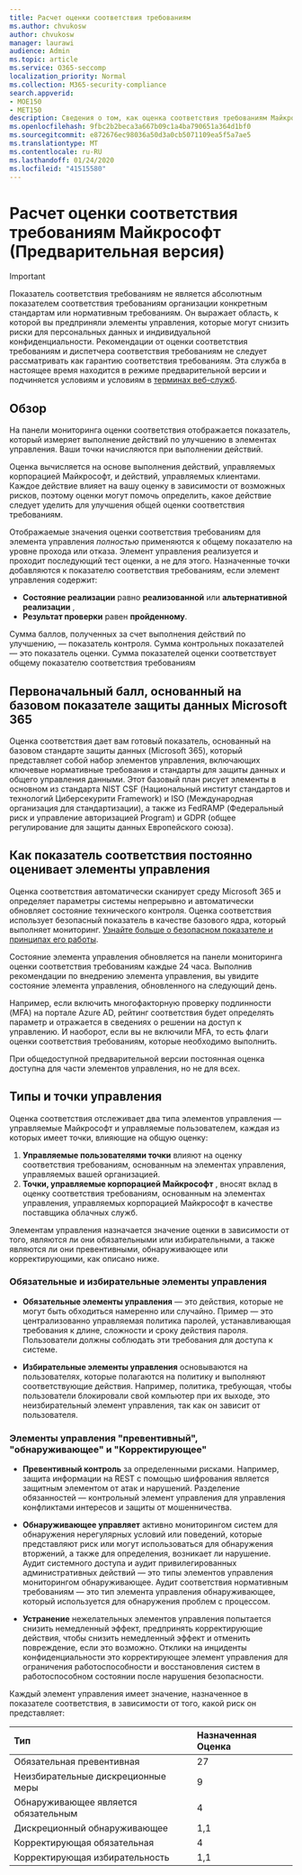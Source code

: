 ```yaml
---
title: Расчет оценки соответствия требованиям
ms.author: chvukosw
author: chvukosw
manager: laurawi
audience: Admin
ms.topic: article
ms.service: O365-seccomp
localization_priority: Normal
ms.collection: M365-security-compliance
search.appverid:
- MOE150
- MET150
description: Сведения о том, как оценка соответствия требованиям Майкрософт вычисляет персонализированный балл на основе действий, предпринимаемых для решения рисков и повышая уровень соответствия требованиям.
ms.openlocfilehash: 9fbc2b2beca3a667b09c1a4ba790651a364d1bf0
ms.sourcegitcommit: e872676ec98036a50d3a0cb5071109ea5f5a7ae5
ms.translationtype: MT
ms.contentlocale: ru-RU
ms.lasthandoff: 01/24/2020
ms.locfileid: "41515580"
---
```

# <a name="microsoft-compliance-score-preview-calculation"></a>Расчет оценки соответствия требованиям Майкрософт (Предварительная версия)

> [!IMPORTANT]
> Показатель соответствия требованиям не является абсолютным показателем соответствия требованиям организации конкретным стандартам или нормативным требованиям. Он выражает область, к которой вы предприняли элементы управления, которые могут снизить риски для персональных данных и индивидуальной конфиденциальности. Рекомендации от оценки соответствия требованиям и диспетчера соответствия требованиям не следует рассматривать как гарантию соответствия требованиям. Эта служба в настоящее время находится в режиме предварительной версии и подчиняется условиям и условиям в [терминах веб-служб](https://go.microsoft.com/fwlink/?linkid=2108910).

## <a name="overview"></a>Обзор

На панели мониторинга оценки соответствия отображается показатель, который измеряет выполнение действий по улучшению в элементах управления. Ваши точки начисляются при выполнении действий.

Оценка вычисляется на основе выполнения действий, управляемых корпорацией Майкрософт, и действий, управляемых клиентами. Каждое действие влияет на вашу оценку в зависимости от возможных рисков, поэтому оценки могут помочь определить, какое действие следует уделить для улучшения общей оценки соответствия требованиям.

Отображаемые значения оценки соответствия требованиям для элемента управления *полностью* применяются к общему показателю на уровне прохода или отказа. Элемент управления реализуется и проходит последующий тест оценки, а не для этого. Назначенные точки добавляются к показателю соответствия требованиям, если элемент управления содержит:

- **Состояние реализации** равно **реализованной** или **альтернативной реализации** ,
- **Результат проверки** равен **пройденному**.

Сумма баллов, полученных за счет выполнения действий по улучшению, — показатель контроля. Сумма контрольных показателей — это показатель оценки. Сумма показателей оценки соответствует общему показателю соответствия требованиям

## <a name="initial-score-based-on-microsoft-365-data-protection-baseline"></a>Первоначальный балл, основанный на базовом показателе защиты данных Microsoft 365
  
Оценка соответствия дает вам готовый показатель, основанный на базовом стандарте защиты данных (Microsoft 365), который представляет собой набор элементов управления, включающих ключевые нормативные требования и стандарты для защиты данных и общего управления данными. Этот базовый план рисует элементы в основном из стандарта NIST CSF (Национальный институт стандартов и технологий Циберсекурити Framework) и ISO (Международная организация для стандартизации), а также из FedRAMP (Федеральный риск и управление авторизацией Program) и GDPR (общее регулирование для защиты данных Европейского союза).

## <a name="how-compliance-score-continuously-assesses-controls"></a>Как показатель соответствия постоянно оценивает элементы управления

Оценка соответствия автоматически сканирует среду Microsoft 365 и определяет параметры системы непрерывно и автоматически обновляет состояние технического контроля. Оценка соответствия использует безопасный показатель в качестве базового ядра, который выполняет мониторинг. [Узнайте больше о безопасном показателе и принципах его работы](../security/mtp/microsoft-secure-score.md).

Состояние элемента управления обновляется на панели мониторинга оценки соответствия требованиям каждые 24 часа. Выполнив рекомендации по внедрению элемента управления, вы увидите состояние элемента управления, обновленного на следующий день.

Например, если включить многофакторную проверку подлинности (MFA) на портале Azure AD, рейтинг соответствия будет определять параметр и отражается в сведениях о решении на доступ к управлению. И наоборот, если вы не включили MFA, то есть флаги оценки соответствия требованиям, которые необходимо выполнить.

При общедоступной предварительной версии постоянная оценка доступна для части элементов управления, но не для всех.
  
## <a name="control-types-and-points"></a>Типы и точки управления

Оценка соответствия отслеживает два типа элементов управления — управляемые Майкрософт и управляемые пользователем, каждая из которых имеет точки, влияющие на общую оценку:

1. **Управляемые пользователями точки** влияют на оценку соответствия требованиям, основанным на элементах управления, управляемых вашей организацией.
2. **Точки, управляемые корпорацией Майкрософт** , вносят вклад в оценку соответствия требованиям, основанным на элементах управления, управляемых корпорацией Майкрософт в качестве поставщика облачных служб.

Элементам управления назначается значение оценки в зависимости от того, являются ли они обязательными или избирательными, а также являются ли они превентивными, обнаруживающее или корректирующими, как описано ниже.

### <a name="mandatory-and-discretionary-controls"></a>Обязательные и избирательные элементы управления

 - **Обязательные элементы управления** — это действия, которые не могут быть обходиться намеренно или случайно. Пример — это централизованно управляемая политика паролей, устанавливающая требования к длине, сложности и сроку действия пароля. Пользователи должны соблюдать эти требования для доступа к системе.
  
 - **Избирательные элементы управления** основываются на пользователях, которые полагаются на политику и выполняют соответствующие действия. Например, политика, требующая, чтобы пользователи блокировали свой компьютер при их выходе, это неизбирательный элемент управления, так как он зависит от пользователя.
  
### <a name="preventative-detective-and-corrective-controls"></a>Элементы управления "превентивный", "обнаруживающее" и "Корректирующее"
  
 - **Превентивный контроль** за определенными рисками. Например, защита информации на REST с помощью шифрования является защитным элементом от атак и нарушений. Разделение обязанностей — контрольный элемент управления для управления конфликтами интересов и защиты от мошенничества.
  
 - **Обнаруживающее управляет** активно мониторингом систем для обнаружения нерегулярных условий или поведений, которые представляют риск или могут использоваться для обнаружения вторжений, а также для определения, возникает ли нарушение. Аудит системного доступа и аудит привилегированных административных действий — это типы элементов управления мониторингом обнаруживающее. Аудит соответствия нормативным требованиям — это тип элемента управления обнаруживающее, который используется для обнаружения проблем с процессом.
  
- **Устранение** нежелательных элементов управления попытается снизить немедленный эффект, предпринять корректирующие действия, чтобы снизить немедленный эффект и отменить повреждение, если это возможно. Отклики на инциденты конфиденциальности это корректирующее элемент управления для ограничения работоспособности и восстановления систем в работоспособном состоянии после нарушения безопасности.
  
Каждый элемент управления имеет значение, назначенное в показателе соответствия, в зависимости от того, какой риск он представляет:

|**Тип**|**Назначенная Оценка**|
|:-----|:-----|
| Обязательная превентивная | 27 |
| Неизбирательные дискреционные меры | 9  |
| Обнаруживающее является обязательным | 4 |
| Дискреционный обнаруживающее | 1,1 |
| Корректирующая обязательная | 4 |
| Корректирующая избирательность | 1,1 |
  